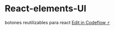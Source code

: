 # React-elements-UI
botones reutilizables para react
[Edit in Codeflow ⚡️](https://stackblitz.com/~/github.com/lerickl/React-elements-UI)
